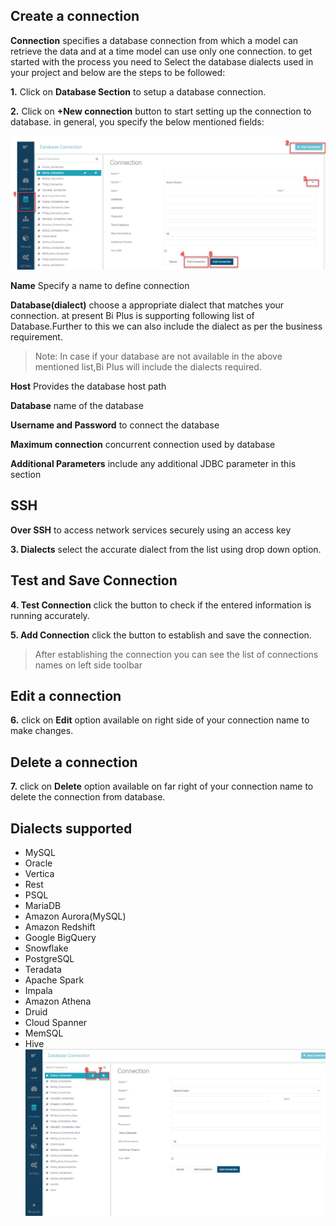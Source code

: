 
## Create  a connection 


   **Connection** specifies a database connection from which a model can retrieve the data and at  a time model can use only one connection. to get started with the process you need to Select the database dialects used in your project and below are the steps to be followed:
 
  **1.** Click on **Database Section** to setup a database connection.

  **2.** Click on **+New connection**  button to start setting up the connection to database. in general, you specify the below mentioned fields:
  
![enter image description here](https://raw.githubusercontent.com/sv18042016/fp1/master/images/demo%20image.png)

  **Name** Specify a name to define connection
  
   **Database(dialect)** choose a appropriate dialect that matches your connection. at present Bi Plus is supporting following list of Database.Further to this we can also include the dialect as per the business requirement.
   
>Note: In case if your database are not available in the above mentioned list,Bi Plus will include the dialects required.

 **Host** Provides the database host path
 
**Database** name of the database

**Username and Password** to connect the database

**Maximum connection** concurrent connection used by database

**Additional Parameters** include any additional JDBC parameter in this section

   
## SSH 

**Over SSH** to access network services securely using an access key

**3. Dialects** select the accurate dialect from the list using drop down option.

## Test and Save Connection

**4. Test Connection** click the button to check if the entered information is running accurately.

**5. Add Connection** click the button to establish and save the connection.

>After establishing the connection you can see the list of connections names on left side toolbar

## Edit a connection

   **6.** click on **Edit** option available on right side of your connection name to make changes.

## Delete a connection

**7.** click on **Delete** option available on far right of your connection name to delete the connection from database.

##  Dialects supported

 - MySQL
 - Oracle
 - Vertica
 - Rest
 - PSQL
 - MariaDB
 - Amazon Aurora(MySQL)  
 - Amazon Redshift
 - Google BigQuery
 - Snowflake
 - PostgreSQL
 - Teradata
 - Apache Spark
 - Impala
 - Amazon Athena
 - Druid
 - Cloud Spanner
 - MemSQL
 - Hive
![enter image description here](https://raw.githubusercontent.com/sv18042016/fp1/master/images/screenshot.png)

<!--stackedit_data:
eyJoaXN0b3J5IjpbLTkwOTgzNjA1LDQzODc0NjA3MywyMTA0Nz
AyMDQsLTEzOTc2OTM0MjYsLTE3NTAyODc2NTNdfQ==
-->
